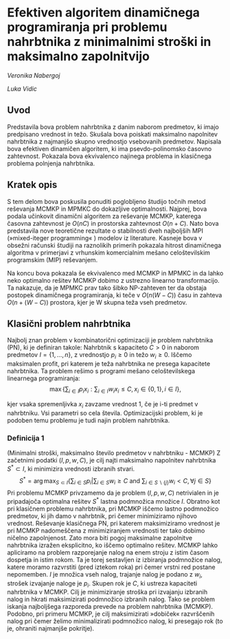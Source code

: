 # Efektiven algoritem dinamičnega programiranja pri problemu nahrbtnika z minimalnimi stroški in maksimalno zapolnitvijo


*Veronika Nabergoj*

*Luka Vidic*

## Uvod

Predstavila bova problem nahrbtnika z danim naborom predmetov, ki imajo predpisano vrednost in težo. Skušala bova poiskati maksimalno napolnitev nahrbtnika z najmanjšo skupno vrednostjo vsebovanih predmetov. Napisala bova efektiven dinamičen algoritem, ki ima psevdo-polinomsko časovno zahtevnost. Pokazala bova ekvivalenco najinega problema in klasičnega problema polnjenja nahrbtnika. 

## Kratek opis
S tem delom bova poskusila ponuditi poglobljeno študijo točnih metod reševanja MCMKP in MPMKC do dokazljive optimalnosti.
Najprej, bova podala učinkovit dinamični algoritem za reševanje MCMKP, katerega časovna zahtevnost je $O(nC)$ in prostorska zahtevnost $O(n+C)$. Nato bova predstavila nove teoretične rezultate o stabilnosti dveh najboljših MPI (»mixed-iteger programming« ) modelov iz literature. Kasneje bova v obsežni računski študiji na raznolikih primerih pokazala hitrost dinamičnega algoritma v primerjavi z vrhunskim komercialnim mešano celoštevilskim programskim (MIP) reševanjem.

Na koncu bova pokazala še ekvivalenco med MCMKP in MPMKC in da lahko neko optimalno rešitev MCMKP dobimo z ustrezno linearno transformacijo. Ta nakazuje, da je MPMKC prav tako šibko NP-zahteven ter da obstaja postopek dinamičnega programiranja, ki teče v $O(n(W-C))$ času in zahteva $O(n+(W-C))$ prostora, kjer je W skupna teža vseh predmetov. 

## Klasični problem nahrbtnika

Najbolj znan problem v kombinatorični optimizaciji je problem nahrbtnika (PN), ki je definiran takole: Nahrbtnik s kapaciteto $C>0$ in naborom predmetov $I=\{1,…,n\}$, z vrednostjo $p_i≥0$ in težo $w_i≥0$. Iščemo maksimalen profit, pri katerem je teža nahrbtnika ne presega kapacitete nahrbtnika. Ta problem rešimo s programi mešano celoštevilskega linearnega programiranja:
$$\max{\bigg\{\sum_{i \in I}p_i x_i : \sum_{i \in I} w_i x_i \le C, x_i \in \{0,1\}, i \in I \bigg\}},$$


kjer vsaka spremenljivka $x_i$ zavzame vrednost 1, če je i-ti predmet v nahrbtniku. Vsi parametri so cela števila. 
Optimizacijski problem, ki je podoben temu problemu je tudi najin problem nahrbtnika.

### Definicija 1
(Minimalni stroški, maksimalno število predmetov v nahrbtniku - MCMKP)
 Z začetnimi podatki $(I,p,w,C)$, je cilj najti maksimalno napolnitev nahrbtnika  $S^* \subset I$, ki minimizira vrednosti izbranih stvari.
$$S^* = \arg \max_{S \subset I} \bigg\{ \sum_{i \in S} p_i \bigg| \sum_{i \in S}w_i \ge C \text{ and } \sum_{i \in S \backslash \{j\}}w_i < C, \forall j \in S \bigg\}$$
Pri problemu MCMKP privzamemo da je problem $(I,p,w,C)$ netrivialen in je pripadajoča optimalna rešitev $S^*$ lastna podmnožica množice $I$. Obratno kot pri klasičnem problemu nahrbtnika, pri MCMKP iščemo lastno podmnožico predmetov, ki jih damo v nahrbtnik, pri čemer minimiziramo njihovo vrednost. Reševanje klasičnega PN, pri katerem maksimiziramo vrednost je pri MCMKP nadomeščena z minimiziranjem vrednosti ter tako dobimo ničelno zapolnjenost. Zato mora biti pogoj maksimalne zapolnitve nahrbtnika izražen eksplicitno, ko iščemo optimalno rešitev. 
MCMKP lahko apliciramo na problem razporejanje nalog na enem stroju z istim časom dospetja in istim rokom. Ta je torej sestavljen iz izbiranja podmnožice nalog, katere moramo razvrstiti (pred iztekom roka) pri čemer vrstni red postane nepomemben. $I$ je množica vseh nalog, trajanje nalog je podano z  $w_i$, strošek izvajanje naloge je  $p_i$. Skupen rok je $C$, ki ustreza kapaciteti nahrbtnika v MCMKP. Cilj je minimiziranje stroška pri izvajanju izbranih nalog in hkrati maksimizirati podmnožico izbranih nalog. Tako se problem iskanja najboljšega razporeda prevede na problem nahrbtnika (MCMKP).
Podobno, pri primeru MCMKP, je cilj maksimizirati »dobiček« razvrščenih nalog pri čemer želimo minimalizirati podmnožico nalog, ki presegajo rok (to je, ohraniti najmanjše pokritje). 
 
